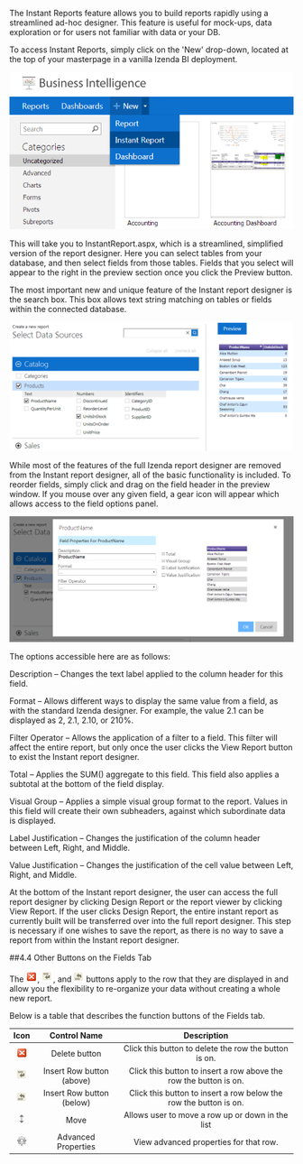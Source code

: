 The Instant Reports feature allows you to build reports rapidly using a streamlined ad-hoc designer. This feature is useful for mock-ups, data exploration or for users not familiar with data or your DB.

To access Instant Reports, simply click on the 'New' drop-down, located at the top of your masterpage in a vanilla Izenda BI deployment.

![Instant Reports 1](/Guides/ReportDesign/17.0-Instant-Reports/InstantReports-1.png)
 
This will take you to InstantReport.aspx, which is a streamlined, simplified version of the report designer. Here you can select tables from your database, and then select fields from those tables. Fields that you select will appear to the right in the preview section once you click the Preview button.

The most important new and unique feature of the Instant report designer is the search box. This box allows text string matching on tables or fields within the connected database.

![Instant Reports 2](/Guides/ReportDesign/17.0-Instant-Reports/InstantReports-2.png)

While most of the features of the full Izenda report designer are removed from the Instant report designer, all of the basic functionality is included. To reorder fields, simply click and drag on the field header in the preview window. If you mouse over any given field, a gear icon will appear which allows access to the field options panel.

![Instant Reports 3](/Guides/ReportDesign/17.0-Instant-Reports/InstantReports-3.png)

The options accessible here are as follows:

Description – Changes the text label applied to the column header for this field.

Format – Allows different ways to display the same value from a field, as with the standard Izenda designer. For example, the value 2.1 can be displayed as 2, 2.1, 2.10, or 210%.

Filter Operator – Allows the application of a filter to a field. This filter will affect the entire report, but only once the user clicks the View Report button to exist the Instant report designer.

Total – Applies the SUM() aggregate to this field. This field also applies a subtotal at the bottom of the field display.

Visual Group – Applies a simple visual group format to the report. Values in this field will create their own subheaders, against which subordinate data is displayed.

Label Justification – Changes the justification of the column header between Left, Right, and Middle.

Value Justification – Changes the justification of the cell value between Left, Right, and Middle.

At the bottom of the Instant report designer, the user can access the full report designer by clicking Design Report or the report viewer by clicking View Report. If the user clicks Design Report, the entire instant report as currently built will be transferred over into the full report designer. This step is necessary if one wishes to save the report, as there is no way to save a report from within the Instant report designer.


##4.4 Other Buttons on the Fields Tab

The ![](/Guides/ReportDesign/5.0-Filters-tab/filter_delete.png), ![](/Guides/ReportDesign/5.0-Filters-tab/filter_create_below.png), and ![](/Guides/ReportDesign/5.0-Filters-tab/filter_create_above.png) buttons apply to the row that they are displayed in and allow you the flexibility to re-organize your data without creating a whole new report.

Below is a table that describes the function buttons of the Fields tab.

|**Icon**|**Control Name**|**Description**|
|:------:|:--------------:|:-------------:|
|![](/Guides/ReportDesign/5.0-Filters-tab/filter_delete.png)|Delete button|Click this button to delete the row the button is on.|
|![](/Guides/ReportDesign/5.0-Filters-tab/filter_create_below.png)|Insert Row button (above)|Click this button to insert a row above the row the button is on.|
|![](/Guides/ReportDesign/5.0-Filters-tab/filter_create_above.png)|Insert Row button (below)|Click this button to insert a row below the row the button is on.|
|![](/Guides/ReportDesign/5.0-Filters-tab/filter_move.png)|Move|Allows user to move a row up or down in the list|
|![](/Guides/ReportDesign/5.0-Filters-tab/filter_options.png)|Advanced Properties|View advanced properties for that row.|
